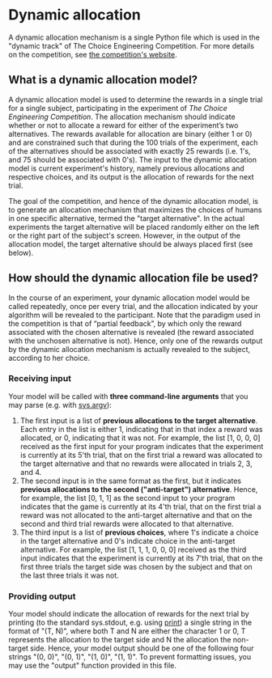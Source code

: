 # Dynamic allocation 
A dynamic allocation mechanism is a single Python file which is used in the "dynamic track" of The Choice Engineering Competition. For more details on the competition, see [the competition's website](http://decision-making-lab.com/competition/index.html). 

 ## What is a dynamic allocation model?

 A dynamic allocation model is used to determine the rewards in a single trial for a single subject, participating in the experiment of *The Choice Engineering Competition*. The allocation mechanism should indicate whether or not to allocate a reward for either of the experiment’s two alternatives. The rewards available for allocation are binary (either 1 or 0) and are constrained such that during the 100 trials of the experiment, each of the alternatives should be associated with exactly 25 rewards (i.e. 1's, and 75 should be associated with 0's). The input to the dynamic allocation model is current experiment's history, namely previous allocations and respective choices, and its output is the allocation of rewards for the next trial.

 The goal of the competition, and hence of the dynamic allocation model, is to generate an allocation mechanism that maximizes the choices of humans in one specific alternative, termed the "target alternative". In the actual experiments the target alternative will be placed randomly either on the left or the right part of the subject's screen. However, in the output of the allocation model, the target alternative should be always placed first (see below). 

## How should the dynamic allocation file be used?

 In the course of an experiment, your dynamic allocation model would be called repeatedly, once per every trial, and the allocation indicated by your algorithm will be revealed to the participant. Note that the paradigm used in the competition is that of “partial feedback”, by which only the reward associated with the chosen alternative is revealed (the reward associated with the unchosen alternative is not). Hence, only one of the rewards output by the dynamic allocation mechanism is actually revealed to the subject, according to her choice.

### Receiving input
Your model will be called with __three command-line arguments__ that you may parse (e.g. with [sys.argv](https://docs.python.org/3.7/library/sys.htmlsys.argv)):
1. The first input is a list of __previous allocations to the target alternative__. Each entry in the list is either 1, indicating that in that index a reward was allocated, or 0, indicating that it was not. For example, the list [1, 0, 0, 0] received as the first input for your program indicates that the experiment is currently at its 5'th trial, that on the first trial a reward was allocated to the target alternative and that no rewards were allocated in trials 2, 3, and 4.
2. The second input is in the same format as the first, but it indicates __previous allocations to the second ("anti-target") alternative__. Hence, for example, the list [0, 1, 1] as the second input to your program indicates that the game is currently at its 4'th trial, that on the first trial a reward was not allocated to the anti-target alternative and that on the second and third trial rewards were allocated to that alternative.
3. The third input is a list of __previous choices__, where 1's indicate a choice in the target alternative and 0's indicate choice in the anti-target alternative. For example, the list [1, 1, 1, 0, 0, 0] received as the third input indicates that the experiment is currently at its 7'th trial, that on the first three trials the target side was chosen by the subject and that on the last three trials it was not. 
 
### Providing output
Your model should indicate the allocation of rewards for the next trial by printing (to the standard sys.stdout, e.g. using [print]( https://docs.python.org/3/tutorial/inputoutput.html)) a single string in the format of "(T, N)", where both T and N are either the character 1 or 0, T represents the allocation to the target side and N the allocation the non-target side. Hence, your model output should be one of the following four strings "(0, 0)", "(0, 1)", "(1, 0)", "(1, 1)". To prevent formatting issues, you may use the "output" function provided in this file.

